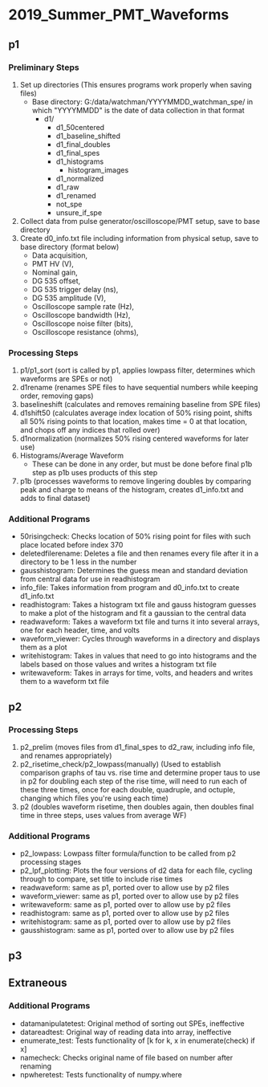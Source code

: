 # 2019_Summer_PMT_Waveforms

## p1
### Preliminary Steps
1. Set up directories (This ensures programs work properly when saving files)
    * Base directory: G:/data/watchman/YYYYMMDD_watchman_spe/ in which "YYYYMMDD" is the date of data collection in that format
        * d1/
            * d1_50centered
            * d1_baseline_shifted
            * d1_final_doubles
            * d1_final_spes
            * d1_histograms
                * histogram_images
            * d1_normalized
            * d1_raw
            * d1_renamed
            * not_spe
            * unsure_if_spe
1. Collect data from pulse generator/oscilloscope/PMT setup, save to base directory
1. Create d0_info.txt file including information from physical setup, save to base directory (format below)
    * Data acquisition,<VALUE>
    * PMT HV (V),<VALUE>
    * Nominal gain,<VALUE>
    * DG 535 offset,<VALUE>
    * DG 535 trigger delay (ns),<VALUE>
    * DG 535 amplitude (V),<VALUE>
    * Oscilloscope sample rate (Hz),<VALUE>
    * Oscilloscope bandwidth (Hz),<VALUE>
    * Oscilloscope noise filter (bits),<VALUE>
    * Oscilloscope resistance (ohms),<VALUE>

### Processing Steps
1. p1/p1_sort (sort is called by p1, applies lowpass filter, determines which waveforms are SPEs or not)
1. d1rename (renames SPE files to have sequential numbers while keeping order, removing gaps)
1. baselineshift (calculates and removes remaining baseline from SPE files)
1. d1shift50 (calculates average index location of 50% rising point, shifts all 50% rising points to that location, makes time = 0 at that location, and chops off any indices that rolled over)
1. d1normalization (normalizes 50% rising centered waveforms for later use)
1. Histograms/Average Waveform
    * These can be done in any order, but must be done before final p1b step as p1b uses products of this step
1. p1b (processes waveforms to remove lingering doubles by comparing peak and charge to means of the histogram, creates d1_info.txt and adds to final dataset)

### Additional Programs
* 50risingcheck: Checks location of 50% rising point for files with such place located before index 370 
* deletedfilerename: Deletes a file and then renames every file after it in a directory to be 1 less in the number
* gausshistogram: Determines the guess mean and standard deviation from central data for use in readhistogram
* info_file: Takes information from program and d0_info.txt to create d1_info.txt
* readhistogram: Takes a histogram txt file and gauss histogram guesses to make a plot of the histogram and fit a gaussian to the central data
* readwaveform: Takes a waveform txt file and turns it into several arrays, one for each header, time, and volts
* waveform_viewer: Cycles through waveforms in a directory and displays them as a plot
* writehistogram: Takes in values that need to go into histograms and the labels based on those values and writes a histogram txt file
* writewaveform: Takes in arrays for time, volts, and headers and writes them to a waveform txt file

## p2
### Processing Steps
1. p2_prelim (moves files from d1_final_spes to d2_raw, including info file, and renames appropriately)
1. p2_risetime_check/p2_lowpass(manually) (Used to establish comparison graphs of tau vs. rise time and determine proper taus to use in p2 for doubling each step of the rise time, will need to run each of these three times, once for each double, quadruple, and octuple, changing which files you're using each time)
1. p2 (doubles waveform risetime, then doubles again, then doubles final time in three steps, uses values from average WF)

### Additional Programs
* p2_lowpass: Lowpass filter formula/function to be called from p2 processing stages
* p2_lpf_plotting: Plots the four versions of d2 data for each file, cycling through to compare, set title to include rise times
* readwaveform: same as p1, ported over to allow use by p2 files
* waveform_viewer: same as p1, ported over to allow use by p2 files
* writewaveform: same as p1, ported over to allow use by p2 files
* readhistogram: same as p1, ported over to allow use by p2 files
* writehistogram: same as p1, ported over to allow use by p2 files
* gausshistogram: same as p1, ported over to allow use by p2 files

## p3

## Extraneous
### Additional Programs
* datamanipulatetest: Original method of sorting out SPEs, ineffective
* datareadtest: Original way of reading data into array, ineffective
* enumerate_test: Tests functionality of [k for k, x in enumerate(check) if x]
* namecheck: Checks original name of file based on number after renaming
* npwheretest: Tests functionality of numpy.where